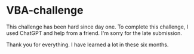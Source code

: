 # VBA-challenge

This challenge has been hard since day one. To complete this challenge, I used ChatGPT and help from a friend. I'm sorry for the late submission.

Thank you for everything. I have learned a lot in these six months.
